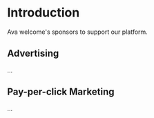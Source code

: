 # Introduction

Ava welcome's sponsors to support our platform.

## Advertising

...

## Pay-per-click Marketing

...

